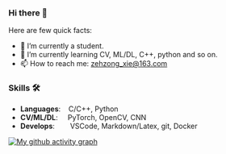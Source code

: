 ### Hi there 👋

Here are few quick facts:
- 🔭 I’m currently a student.
- 🌱 I’m currently learning CV, ML/DL, C++, python and so on.
- 📫 How to reach me: zehzong_xie@163.com

### Skills 🛠️
- **Languages**: &nbsp;&nbsp;                C/C++, Python
- **CV/ML/DL**: &nbsp;&nbsp;&nbsp;           PyTorch, OpenCV, CNN
- **Develops**:  &nbsp;&nbsp;&nbsp;&nbsp;    VSCode, Markdown/Latex, git, Docker



[![My github activity graph](https://github-readme-activity-graph.vercel.app/graph?username=Blackspace2&theme=react&custom_title=Activaty%20Graph&hide_border=true)](https://github.com/Blackspace2)

